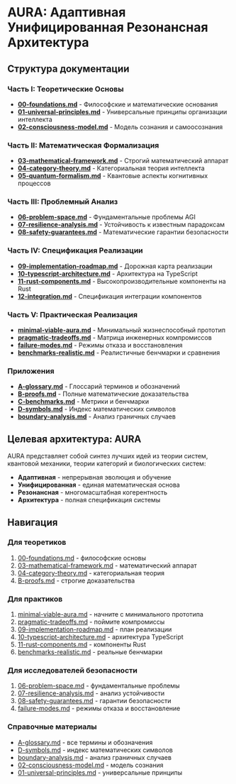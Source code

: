 # AURA: Адаптивная Унифицированная Резонансная Архитектура

## Структура документации

### Часть I: Теоретические Основы
- **[00-foundations.md](docs/ru/00-foundations.md)** - Философские и математические основания
- **[01-universal-principles.md](docs/ru/01-universal-principles.md)** - Универсальные принципы организации интеллекта
- **[02-consciousness-model.md](docs/ru/02-consciousness-model.md)** - Модель сознания и самоосознания

### Часть II: Математическая Формализация
- **[03-mathematical-framework.md](docs/ru/03-mathematical-framework.md)** - Строгий математический аппарат
- **[04-category-theory.md](docs/ru/04-category-theory.md)** - Категориальная теория интеллекта
- **[05-quantum-formalism.md](docs/ru/05-quantum-formalism.md)** - Квантовые аспекты когнитивных процессов

### Часть III: Проблемный Анализ
- **[06-problem-space.md](docs/ru/06-problem-space.md)** - Фундаментальные проблемы AGI
- **[07-resilience-analysis.md](docs/ru/07-resilience-analysis.md)** - Устойчивость к известным парадоксам
- **[08-safety-guarantees.md](docs/ru/08-safety-guarantees.md)** - Математические гарантии безопасности

### Часть IV: Спецификация Реализации
- **[09-implementation-roadmap.md](docs/ru/09-implementation-roadmap.md)** - Дорожная карта реализации
- **[10-typescript-architecture.md](docs/ru/10-typescript-architecture.md)** - Архитектура на TypeScript
- **[11-rust-components.md](docs/ru/11-rust-components.md)** - Высокопроизводительные компоненты на Rust
- **[12-integration.md](docs/ru/12-integration.md)** - Спецификация интеграции компонентов

### Часть V: Практическая Реализация
- **[minimal-viable-aura.md](docs/ru/minimal-viable-aura.md)** - Минимальный жизнеспособный прототип
- **[pragmatic-tradeoffs.md](docs/ru/pragmatic-tradeoffs.md)** - Матрица инженерных компромиссов
- **[failure-modes.md](docs/ru/failure-modes.md)** - Режимы отказа и восстановления
- **[benchmarks-realistic.md](docs/ru/benchmarks-realistic.md)** - Реалистичные бенчмарки и сравнения

### Приложения
- **[A-glossary.md](docs/ru/A-glossary.md)** - Глоссарий терминов и обозначений
- **[B-proofs.md](docs/ru/B-proofs.md)** - Полные математические доказательства
- **[C-benchmarks.md](docs/ru/C-benchmarks.md)** - Метрики и бенчмарки
- **[D-symbols.md](docs/ru/D-symbols.md)** - Индекс математических символов
- **[boundary-analysis.md](docs/ru/boundary-analysis.md)** - Анализ граничных случаев

## Целевая архитектура: AURA

AURA представляет собой синтез лучших идей из теории систем, квантовой механики, теории категорий и биологических систем:

- **Адаптивная** - непрерывная эволюция и обучение
- **Унифицированная** - единая математическая основа
- **Резонансная** - многомасштабная когерентность
- **Архитектура** - полная спецификация системы

## Навигация

### Для теоретиков
1. [00-foundations.md](docs/ru/00-foundations.md) - философские основы
2. [03-mathematical-framework.md](docs/ru/03-mathematical-framework.md) - математический аппарат
3. [04-category-theory.md](docs/ru/04-category-theory.md) - категориальная теория
4. [B-proofs.md](docs/ru/B-proofs.md) - строгие доказательства

### Для практиков
1. [minimal-viable-aura.md](docs/ru/minimal-viable-aura.md) - начните с минимального прототипа
2. [pragmatic-tradeoffs.md](docs/ru/pragmatic-tradeoffs.md) - поймите компромиссы
3. [09-implementation-roadmap.md](docs/ru/09-implementation-roadmap.md) - план реализации
4. [10-typescript-architecture.md](docs/ru/10-typescript-architecture.md) - архитектура TypeScript
5. [11-rust-components.md](docs/ru/11-rust-components.md) - компоненты Rust
6. [benchmarks-realistic.md](docs/ru/benchmarks-realistic.md) - реальные бенчмарки

### Для исследователей безопасности
1. [06-problem-space.md](docs/ru/06-problem-space.md) - фундаментальные проблемы
2. [07-resilience-analysis.md](docs/ru/07-resilience-analysis.md) - анализ устойчивости
3. [08-safety-guarantees.md](docs/ru/08-safety-guarantees.md) - гарантии безопасности
4. [failure-modes.md](docs/ru/failure-modes.md) - режимы отказа и восстановление

### Справочные материалы
- [A-glossary.md](docs/ru/A-glossary.md) - все термины и обозначения
- [D-symbols.md](docs/ru/D-symbols.md) - индекс математических символов
- [boundary-analysis.md](docs/ru/boundary-analysis.md) - анализ граничных случаев
- [02-consciousness-model.md](docs/ru/02-consciousness-model.md) - модель сознания
- [01-universal-principles.md](docs/ru/01-universal-principles.md) - универсальные принципы